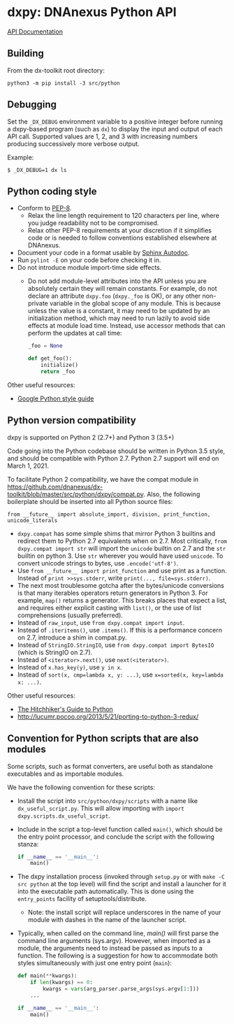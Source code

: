 dxpy: DNAnexus Python API
=========================

[API Documentation](http://autodoc.dnanexus.com/bindings/python/current/)

Building
--------

From the dx-toolkit root directory:

```
python3 -m pip install -3 src/python
```

Debugging
---------

Set the `_DX_DEBUG` environment variable to a positive integer before
running a dxpy-based program (such as `dx`) to display the input and
output of each API call. Supported values are 1, 2, and 3 with
increasing numbers producing successively more verbose output.

Example:

```
$ _DX_DEBUG=1 dx ls
```

Python coding style
-------------------

* Conform to [PEP-8](http://legacy.python.org/dev/peps/pep-0008/).
    * Relax the line length requirement to 120 characters per line, where you judge readability not to be compromised.
    * Relax other PEP-8 requirements at your discretion if it simplifies code or is needed to follow conventions
      established elsewhere at DNAnexus.
* Document your code in a format usable by [Sphinx Autodoc](http://sphinx-doc.org/ext/autodoc.html).
* Run `pylint -E` on your code before checking it in.
* Do not introduce module import-time side effects.
    * Do not add module-level attributes into the API unless you are absolutely certain they will remain constants. For
      example, do not declare an attribute `dxpy.foo` (`dxpy._foo` is OK), or any other non-private variable in the
      global scope of any module. This is because unless the value is a constant, it may need to be updated by an
      initialization method, which may need to run lazily to avoid side effects at module load time. Instead, use
      accessor methods that can perform the updates at call time:

      ```python
      _foo = None

      def get_foo():
          initialize()
          return _foo
      ```

Other useful resources:

* [Google Python style guide](http://google.github.io/styleguide/pyguide.html)

Python version compatibility
----------------------------
dxpy is supported on Python 2 (2.7+) and Python 3 (3.5+)

Code going into the Python codebase should be written in Python 3.5 style, and should be compatible with Python 2.7.  Python 2.7 support will end on March 1, 2021.

To facilitate Python 2 compatibility, we have the compat module in https://github.com/dnanexus/dx-toolkit/blob/master/src/python/dxpy/compat.py. Also, the following boilerplate should be
inserted into all Python source files:

```
from __future__ import absolute_import, division, print_function, unicode_literals
```

- `dxpy.compat` has some simple shims that mirror Python 3 builtins and redirect them to Python 2.7 equivalents when on 2.7. Most critically, `from dxpy.compat import str` will import the `unicode` builtin on 2.7 and the `str` builtin on python 3. Use `str` wherever you would have used `unicode`. To convert unicode strings to bytes, use `.encode('utf-8')`.
- Use `from __future__ import print_function` and use print as a function. Instead of `print >>sys.stderr`, write `print(..., file=sys.stderr)`.
- The next most troublesome gotcha after the bytes/unicode conversions is that many iterables operators return generators in Python 3. For example, `map()` returns a generator. This breaks places that expect a list, and requires either explicit casting with `list()`, or the use of list comprehensions (usually preferred).
- Instead of `raw_input`, use `from dxpy.compat import input`.
- Instead of `.iteritems()`, use `.items()`. If this is a performance concern on 2.7, introduce a shim in compat.py.
- Instead of `StringIO.StringIO`, use `from dxpy.compat import BytesIO` (which is StringIO on 2.7).
- Instead of `<iterator>.next()`, use `next(<iterator>)`.
- Instead of `x.has_key(y)`, use `y in x`.
- Instead of `sort(x, cmp=lambda x, y: ...)`, use `x=sorted(x, key=lambda x: ...)`.

Other useful resources:
* [The Hitchhiker's Guide to Python](http://docs.python-guide.org/en/latest/index.html)
*  http://lucumr.pocoo.org/2013/5/21/porting-to-python-3-redux/

Convention for Python scripts that are also modules
---------------------------------------------------

Some scripts, such as format converters, are useful both as standalone executables and as importable modules.

We have the following convention for these scripts:
* Install the script into ```src/python/dxpy/scripts``` with a name like ```dx_useful_script.py```. This will allow
  importing with ```import dxpy.scripts.dx_useful_script```.
* Include in the script a top-level function called ```main()```, which should be the entry point processor, and
  conclude the script with the following stanza:

  ```python
  if __name__ == '__main__':
      main()
  ```

* The dxpy installation process (invoked through ```setup.py``` or with ```make -C src python``` at the top level)
  will find the script and install a launcher for it into the executable path automatically. This is done using the
  ```entry_points``` facility of setuptools/distribute.

    * Note: the install script will replace underscores in the name of your module with dashes in the name of the launcher
      script.

* Typically, when called on the command line, *main()* will first parse the command line arguments (sys.argv). However,
  when imported as a module, the arguments need to instead be passed as inputs to a function. The following is a
  suggestion for how to accommodate both styles simultaneously with just one entry point (```main```):

  ```python
  def main(**kwargs):
      if len(kwargs) == 0:
          kwargs = vars(arg_parser.parse_args(sys.argv[1:]))
      ...

  if __name__ == '__main__':
      main()
  ```

